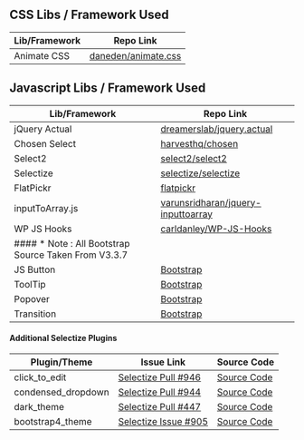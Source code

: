 ## CSS Libs / Framework Used
| Lib/Framework  | Repo Link |
| ------------- | ------------- |
| Animate CSS  | [daneden/animate.css](https://github.com/daneden/animate.css) |

## Javascript Libs / Framework Used
| Lib/Framework  | Repo Link |
| ------------- | ------------- |
| jQuery Actual  | [dreamerslab/jquery.actual](https://github.com/dreamerslab/jquery.actual) |
| Chosen Select  | [harvesthq/chosen](https://harvesthq.github.io/chosen/) |
| Select2  | [select2/select2](https://select2.org/) |
| Selectize  | [selectize/selectize](https://selectize.github.io/selectize.js/) |
| FlatPickr  | [flatpickr](https://flatpickr.js.org/) |
| inputToArray.js  | [varunsridharan/jquery-inputtoarray](https://github.com/varunsridharan/jquery-inputtoarray) |
| WP JS Hooks  | [carldanley/WP-JS-Hooks](https://github.com/carldanley/WP-JS-Hooks) |
| #### * Note : All Bootstrap Source Taken From V3.3.7  |  |
| JS Button  | [Bootstrap](https://getbootstrap.com) |
| ToolTip  | [Bootstrap](https://getbootstrap.com) |
| Popover  | [Bootstrap](https://getbootstrap.com) |
| Transition  | [Bootstrap](https://getbootstrap.com) |



#### Additional Selectize Plugins
| Plugin/Theme  | Issue Link | Source Code|
| ------------- | ------------- | ------------- |
| click_to_edit  | [Selectize Pull #946](https://github.com/selectize/selectize.js/pull/946) | [Source Code](https://github.com/krissalvador27/selectize.js/blob/5fe5862cb0d918c3f500c53c04f979e8d401a1db/src/plugins/click_to_edit/plugin.js) |
| condensed_dropdown  | [Selectize Pull #944](https://github.com/selectize/selectize.js/pull/944) | [Source Code](https://github.com/rantav/selectize.js/tree/0e45bf604acfd507d150561e39fe83b758cac24b/src/plugins/condensed_dropdown) |
| dark_theme  | [Selectize Pull #447](https://github.com/selectize/selectize.js/pull/447) | [Source Code](https://github.com/mistic100/selectize.js/tree/3bdf50a5e5850905aaf203eab679dc8fe9fae2d7/dist/css) |
| bootstrap4_theme | [Selectize Issue #905](https://github.com/selectize/selectize.js/issues/905) | [Source Code](https://github.com/papakay/selectize-bootstrap-4-style) |